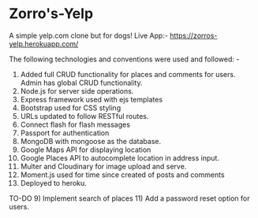 # Zorro's-Yelp
A simple yelp.com clone but for dogs!
Live App:- https://zorros-yelp.herokuapp.com/

The following technologies and conventions were used and followed: -
1)  Added full CRUD functionality for places and comments for users. Admin has global CRUD functionality.
2)  Node.js for server side operations.
3)  Express framework used with ejs templates
4)  Bootstrap used for CSS styling
5)  URLs updated to follow RESTful routes.
6)  Connect flash for flash messages
7)  Passport for authentication
8)  MongoDB with mongoose as the database.
9)  Google Maps API for displaying location
10) Google Places API to autocomplete location in address input.
11) Multer and Cloudinary for image upload and serve.
12) Moment.js used for time since created of posts and comments
13) Deployed to heroku.

TO-DO
9) Implement search of places
11) Add a password reset option for users.
